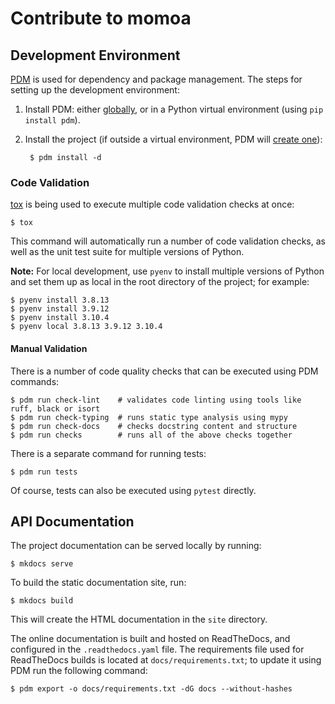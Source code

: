 # Contribute to momoa

## Development Environment

[PDM](https://pdm.fming.dev) is used for dependency and package management. The steps for setting up the development environment:

1. Install PDM: either [globally](https://pdm.fming.dev/latest/#recommended-installation-method), or in a Python virtual environment (using `pip install pdm`).

2. Install the project (if outside a virtual environment, PDM will [create one](https://pdm.fming.dev/latest/usage/venv/#virtualenv-auto-creation)):

        $ pdm install -d


### Code Validation

[tox](https://tox.wiki) is being used to execute multiple code validation checks at once:

```shell
$ tox
```

This command will automatically run a number of code validation checks, as well as the unit test suite for multiple versions of Python.

**Note:** For local development, use `pyenv` to install multiple versions of Python and set them up as local in the root directory of the project; for example:

```shell
$ pyenv install 3.8.13
$ pyenv install 3.9.12
$ pyenv install 3.10.4
$ pyenv local 3.8.13 3.9.12 3.10.4
```

#### Manual Validation

There is a number of code quality checks that can be executed using PDM commands:

```shell
$ pdm run check-lint    # validates code linting using tools like ruff, black or isort
$ pdm run check-typing  # runs static type analysis using mypy
$ pdm run check-docs    # checks docstring content and structure
$ pdm run checks        # runs all of the above checks together
```

There is a separate command for running tests:

```shell
$ pdm run tests
```
Of course, tests can also be executed using `pytest` directly.


## API Documentation

The project documentation can be served locally by running:

```shell
$ mkdocs serve
```

To build the static documentation site, run:

```shell
$ mkdocs build
```

This will create the HTML documentation in the `site` directory.

The online documentation is built and hosted on ReadTheDocs, and configured in the `.readthedocs.yaml` file. The requirements file used for ReadTheDocs builds is located at `docs/requirements.txt`; to update it using PDM run the following command:

```shell
$ pdm export -o docs/requirements.txt -dG docs --without-hashes
```
